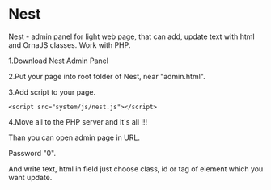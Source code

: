 # Nest

Nest - admin panel for light web page, that can add, update text with html and OrnaJS classes. Work with PHP.

1.Download Nest Admin Panel

2.Put your page into root folder of Nest, near "admin.html".

3.Add script to your page.

    <script src="system/js/nest.js"></script> 
   
4.Move all to the PHP server and it's all !!!

Than you can open admin page in URL.

Password "0".

And write text, html in field just choose class, id or tag of element which you want update.




